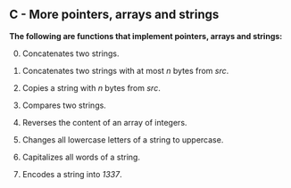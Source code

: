 ## C - More pointers, arrays and strings
**The following are functions that implement pointers, arrays and strings:**

0. Concatenates two strings.

1. Concatenates two strings with at most _n_ bytes from _src_.

2. Copies a string with _n_ bytes from _src_.

3. Compares two strings.

4. Reverses the content of an array of integers.

5. Changes all lowercase letters of a string to uppercase.

6. Capitalizes all words of a string.

7. Encodes a string into _1337_.
